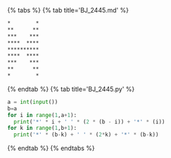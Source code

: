 {% tabs %}
{% tab title='BJ_2445.md' %}

```txt
*        *
**      **
***    ***
****  ****
**********
****  ****
***    ***
**      **
*        *
```

{% endtab %}
{% tab title='BJ_2445.py' %}

```py
a = int(input())
b=a
for i in range(1,a+1):
  print('*' * i + ' ' * (2 * (b - i)) + '*' * (i))
for k in range(1,b+1):
  print('*' * (b-k) + ' ' * (2*k) + '*' * (b-k))
```

{% endtab %}
{% endtabs %}